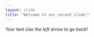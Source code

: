 ```yaml
---
layout: slide
title: "Welcome to our second slide!"
---
```

Your text
*Use the left arrow to go back!*
